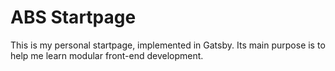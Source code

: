 # ABS Startpage

This is my personal startpage, implemented in Gatsby.
Its main purpose is to help me learn modular front-end development.
